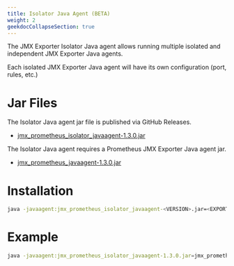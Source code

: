 ```yaml
---
title: Isolator Java Agent (BETA)
weight: 2
geekdocCollapseSection: true
---
```


The JMX Exporter Isolator Java agent allows running multiple isolated and independent JMX Exporter Java agents.

Each isolated JMX Exporter Java agent will have its own configuration (port, rules, etc.)

# Jar Files

The Isolator Java agent jar file is published via GitHub Releases.

- [jmx_prometheus_isolator_javaagent-1.3.0.jar](https://github.com/prometheus/jmx_exporter/releases/download/1.3.0/jmx_prometheus_isolator_javaagent-1.3.0.jar)

The Isolator Java agent requires a Prometheus JMX Exporter Java agent jar.

- [jmx_prometheus_javaagent-1.3.0.jar](https://github.com/prometheus/jmx_exporter/releases/download/1.3.0/jmx_prometheus_javaagent-1.3.0.jar)

# Installation

```bash
java -javaagent:jmx_prometheus_isolator_javaagent-<VERSION>.jar=<EXPORTER_JAVA_AGENT_JAR>=[HOSTNAME:]<PORT>:<EXPORTER.YAML>[,EXPORTER_JAVA_AGENT_JAR>=[HOSTNAME:]<PORT>:<EXPORTER.YAML>] -jar <YOUR_APPLICATION.JAR>
```

# Example

```bash
java -javaagent:jmx_prometheus_isolator_javaagent-1.3.0.jar=jmx_prometheus_javaagent-1.3.0.jar=8080:exporter.yaml,jmx_prometheus_javaagent-1.3.0.jar=8081:exporter2.yaml -jar <YOUR_APPLICATION.JAR>
```
